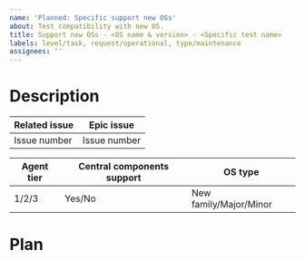 ```yaml
---
name: 'Planned: Specific support new OSs'
about: Test compatibility with new OS.
title: Support new OSs - <OS name & version> - <Specific test name>
labels: level/task, request/operational, type/maintenance
assignees: ''
---
```


# Description

| Related issue | Epic issue |
|---|---|
| Issue number | Issue number|

| Agent tier | Central components support | OS type |
|-|-|-|
| 1/2/3 | Yes/No | New family/Major/Minor |

# Plan

<!-- Uncomment for QA issue
**QA**
- [ ] Request a new machine to:
  - [ ] Test the deployment one-liner for the new OS.
  - [ ] Do basic E2E test functionality for all stateful modules according to the OS's tier.
- [ ] Add the new OS to the E2E UX testing template.
- [ ] Add/update/check new tests according to the OS's tier.
- [ ] Add proper documentation.
-->

<!-- Uncomment for CPPSERVER issue
**CppServer**
- [ ] **Tier 1 agent**: Make sure that VD works properly according to the OS tier.
- [ ] **Central components**: Add support for the new OS to the GitHub Actions package builder.
- [ ] **Central components**: Smoke test that the package works, including installation, upgrade, and its related functionality.
-->

<!-- Uncomment for INDEXER issue
**Indexer**
- [ ] **Central components**: Add support for the new OS to the GitHub Actions package builder.
- [ ] **Central components**: Smoke test that the package works, including installation and upgrade.
-->

<!-- Uncomment for DEVOPS minor issue
**DevOps**
- [ ] Update the allocator images.
- [ ] Update AMI, OVA, or Docker images if needed.
-->

<!-- Uncomment for DEVOPS major/new family issue
**DevOps**
- [ ] **Central components**: Manually allocate two different accessible machines with the new OS. This is the first step for everything else.
- [ ] **No central components**: Deploy an All In One (in our featured OS, probably Amazon Linux) and allocate an accessible machine with the new OS to test the agent. This is the first step for everything else.
- [ ] **Central components**: Review/test the installation assistant using the new OS.
- [ ] Add support in the allocator.
- [ ] Adapt Puppet.
- [ ] Adapt Ansible.
- [ ] Update AMI, OVA, or Docker images if needed.
-->

<!-- Uncomment for DASHBOARD issue
**Dashboard**
- [ ] **Central components**: Add support for the new OS to the GitHub Actions package builder.
- [ ] **Central components**: Smoke test that the package works, including installation and upgrade.
-->

<!-- Uncomment for THREATINTEL issue
**ThreatIntel**
- [ ] Define a plan to support the new OS, particularly with regard to SCA policies. If there's no official CIS policy for that OS version, we either use an existing draft or we adapt a previous version.
-->

<!-- Uncomment for AGENT issue
- [ ] Smoke test that the package works, including installation, upgrade, and its related tier functionality.
- [ ] Add support for the new OS to the GitHub Actions package builder.

**Agent**
Requested testing code:
:white_circle: Requested.
:black_circle: Not requested.

Result code:
:green_circle: Completed: Test finished with success.
:red_circle: Completed with failures.
:yellow_circle: Completed with known issues.

- **Requested checks by tier:**

|| Tier 1 | Tier 2 | Tier 3 | Result |
|-|-|-|-|-|
| **Log collection - System events** | :white_circle: | :white_circle: | :white_circle: | |
| **Log collection - Log files** | :white_circle: | :white_circle: | :white_circle: | |
| **Log collection -Command execution** | :white_circle: | :white_circle: | :white_circle: | |
| **FIM - Scheduled** | :white_circle: | :white_circle: | :white_circle: | |
| **FIM - Realtime** | :white_circle: | :black_circle: | :black_circle: | |
| **FIM - Whodata** | :white_circle: | :black_circle: | :black_circle: | |
| **SCA** | :white_circle: | :white_circle: | :black_circle: | |
| **Inventory** | :white_circle: | :white_circle: | :white_circle: | |
| **Active response** | :white_circle: | :white_circle: | :black_circle: | |
| **Remote upgrade** | :white_circle: | :black_circle: | :black_circle: | |
| **Command monitoring** | :white_circle: | :white_circle: | :black_circle: | |
| **Wodles** | :white_circle: | :black_circle: | :black_circle: | |
-->
